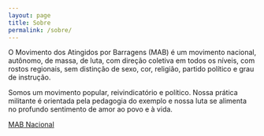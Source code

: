 ```yaml
---
layout: page
title: Sobre
permalink: /sobre/
---
```


O Movimento dos Atingidos por Barragens (MAB) é um movimento nacional, autônomo, de massa, de luta, com direção coletiva em todos os níveis, com rostos regionais, sem distinção de sexo, cor, religião, partido político e grau de instrução.

Somos um movimento popular, reivindicatório e político. Nossa prática militante é orientada pela pedagogia do exemplo e nossa luta se alimenta no profundo sentimento de amor ao povo e à vida.

[MAB Nacional](http://www.mabnacional.org.br/)
